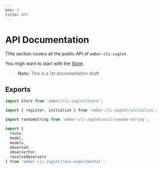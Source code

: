 ```yaml
---
pos: 3
title: API
---
```


# API Documentation

THis section covers all the public API of `ember-cli-zuglet`.

You migh want to start with the [Store](api/store).

> **Note:** This is a 1st documentation draft

## Exports

``` javascript
import Store from 'ember/cli-zuglet/store';
```

``` javascript
import { register, initialize } from 'ember-cli-zuglet/initialize';
```

``` javascript
import randomString from 'ember-cli-zuglet/util/random-string';
```

``` javascript
import {
  route,
  model,
  models,
  observed,
  observerFor,
  resolveObservers
} from 'ember-cli-zuglet/less-experimental';
```
